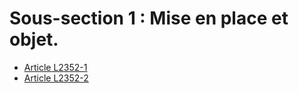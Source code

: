 # Sous-section 1 : Mise en place et objet.

* [Article L2352-1](./LEGIARTI000006902212.md)
* [Article L2352-2](./LEGIARTI000006902213.md)
